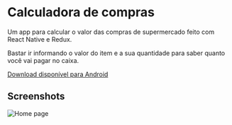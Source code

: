# Calculadora de compras

Um app para calcular o valor das compras de supermercado feito com React Native e Redux. 

Bastar ir informando o valor do item e a sua quantidade para saber quanto você vai pagar no caixa.

[Download disponível para Android](https://github.com/roberto-ng/calculadora-de-compras/releases/tag/release)

## Screenshots
![Home page](/screenshots/home.png "")
